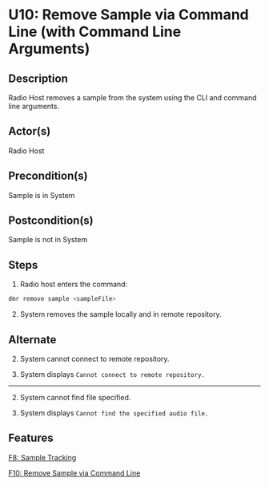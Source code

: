 # U10: Remove Sample via Command Line (with Command Line Arguments)

## Description

Radio Host removes a sample from the system using the CLI and command line arguments.

## Actor(s)
 Radio Host

## Precondition(s)
 Sample is in System

## Postcondition(s)
 Sample is not in System

## Steps

1) Radio host enters the command:
```bash
dmr remove sample <sampleFile>
```
2) System removes the sample locally and in remote repository.

## Alternate

2) System cannot connect to remote repository.

3) System displays `Cannot connect to remote repository.`

---

2) System cannot find file specified.

3) System displays `Cannot find the specified audio file.`

## Features
[F8: Sample Tracking](../features/#f8-sample-tracking)

[F10: Remove Sample via Command Line](../features/#f10-remove-sample-via-command-line)

